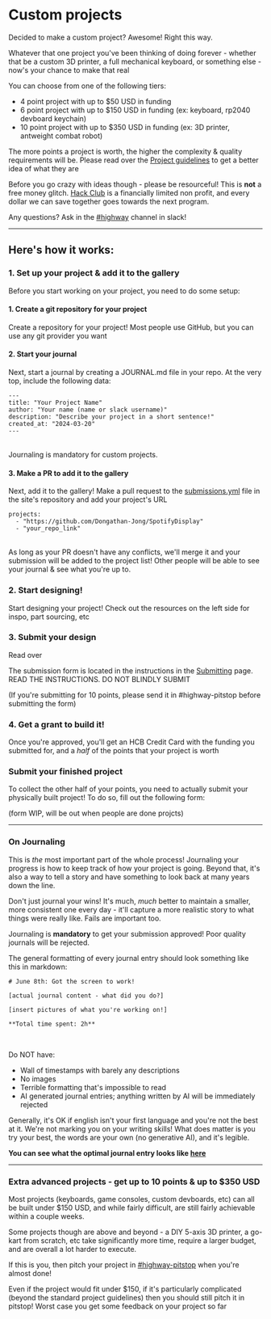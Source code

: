 # Custom projects

Decided to make a custom project? Awesome! Right this way.

Whatever that one project you've been thinking of doing forever - whether that be a custom 3D printer, a full mechanical keyboard, or something else - now's your chance to make that real

You can choose from one of the following tiers:

- 4 point project with up to $50 USD in funding
- 6 point project with up to $150 USD in funding (ex: keyboard, rp2040 devboard keychain)
- 10 point project with up to $350 USD in funding (ex: 3D printer, antweight combat robot)

The more points a project is worth, the higher the complexity & quality requirements will be. Please read over the [Project guidelines](/advanced/project-guidelines) to get a better idea of what they are

Before you go crazy with ideas though - please be resourceful! This is **not** a free money glitch. [Hack Club](https://hackclub.com) is a financially limited non profit, and every dollar we can save together goes towards the next program.

Any questions? Ask in the [#highway](https://hackclub.slack.com/archives/C08Q1H6D79B) channel in slack!

---

## Here's how it works:


### 1. Set up your project & add it to the gallery

Before you start working on your project, you need to do some setup:

#### 1. Create a git repository for your project

Create a repository for your project! Most people use GitHub, but you can use any git provider you want

#### 2. Start your journal

Next, start a journal by creating a JOURNAL.md file in your repo. At the very top, include the following data:

```
---
title: "Your Project Name"
author: "Your name (name or slack username)"
description: "Describe your project in a short sentence!"
created_at: "2024-03-20"
---
```
<br>
Journaling is mandatory for custom projects.

#### 3. Make a PR to add it to the gallery

Next, add it to the gallery! Make a pull request to the [submissions.yml](https://github.com/hackclub/highway/blob/main/submissions.yml) file in the site's repository and add your project's URL

```
projects:
  - "https://github.com/Dongathan-Jong/SpotifyDisplay"
  - "your_repo_link"
```
<br>
As long as your PR doesn't have any conflicts, we'll merge it and your submission will be added to the project list! Other people will be able to see your journal & see what you're up to.

### 2. Start designing!

Start designing your project! Check out the resources on the left side for inspo, part sourcing, etc

### 3. Submit your design

Read over

The submission form is located in the instructions in the [Submitting](/advanced/submitting) page. READ THE INSTRUCTIONS. DO NOT BLINDLY SUBMIT

(If you're submitting for 10 points, please send it in #highway-pitstop before submitting the form)

### 4. Get a grant to build it!

Once you're approved, you'll get an HCB Credit Card with the funding you submitted for, and a *half* of the points that your project is worth

### Submit your finished project

To collect the other half of your points, you need to actually submit your physically built project! To do so, fill out the following form:

(form WIP, will be out when people are done projcts)


---

### On Journaling

This is *the* most important part of the whole process! Journaling your progress is how to keep track of how your project is going. Beyond that, it's also a way to tell a story and have something to look back at many years down the line.

Don't just journal your wins! It's much, *much* better to maintain a smaller, more consistent one every day - it'll capture a more realistic story to what things were really like. Fails are important too.

Journaling is **mandatory** to get your submission approved! Poor quality journals will be rejected. 

The general formatting of every journal entry should look something like this in markdown:

```
# June 8th: Got the screen to work!

[actual journal content - what did you do?]

[insert pictures of what you're working on!]

**Total time spent: 2h**
```
<br>

Do NOT have:

- Wall of timestamps with barely any descriptions
- No images
- Terrible formatting that's impossible to read
- AI generated journal entries; anything written by AI will be immediately rejected

Generally, it's OK if english isn't your first language and you're not the best at it. We're not marking you on your writing skills! What does matter is you try your best, the words are your own (no generative AI), and it's legible.

**You can see what the optimal journal entry looks like [here](/advanced/example-journal)**

---

### Extra advanced projects - get up to 10 points & up to $350 USD

Most projects (keyboards, game consoles, custom devboards, etc) can all be built under $150 USD, and while fairly difficult, are still fairly achievable within a couple weeks.

Some projects though are above and beyond - a DIY 5-axis 3D printer, a go-kart from scratch, etc take significantly more time, require a larger budget, and are overall a lot harder to execute.

If this is you, then pitch your project in [#highway-pitstop](https://hackclub.slack.com/archives/C08S22XRYMU) when you're almost done!

Even if the project would fit under $150, if it's particularly complicated (beyond the standard project guidelines) then you should still pitch it in pitstop! Worst case you get some feedback on your project so far
